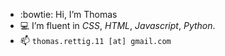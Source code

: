 - :bowtie: Hi, I’m Thomas
- 💻 I’m fluent in *CSS*, *HTML*, *Javascript*, *Python*.
- 📫 `thomas.rettig.11 [at] gmail.com`
